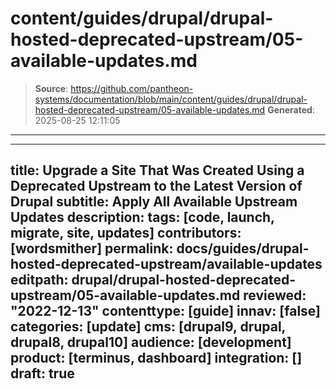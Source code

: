 # content/guides/drupal/drupal-hosted-deprecated-upstream/05-available-updates.md

> **Source**: https://github.com/pantheon-systems/documentation/blob/main/content/guides/drupal/drupal-hosted-deprecated-upstream/05-available-updates.md
> **Generated**: 2025-08-25 12:11:05

---

---
title: Upgrade a Site That Was Created Using a Deprecated Upstream to the Latest Version of Drupal
subtitle: Apply All Available Upstream Updates
description: 
tags: [code, launch, migrate, site, updates]
contributors: [wordsmither]
permalink: docs/guides/drupal-hosted-deprecated-upstream/available-updates
editpath: drupal/drupal-hosted-deprecated-upstream/05-available-updates.md
reviewed: "2022-12-13"
contenttype: [guide]
innav: [false]
categories: [update]
cms: [drupal9, drupal, drupal8, drupal10]
audience: [development]
product: [terminus, dashboard]
integration: []
draft: true
---

<Partial file="drupal-apply-upstream-updates-drupal-recommended.md" />
